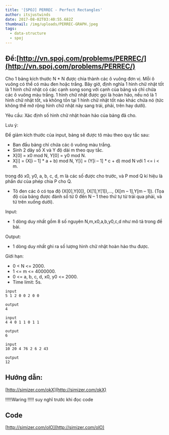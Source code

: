 ```yaml
---
title: '[SPOJ] PERREC - Perfect Rectangles'
author: itsjustwinds
date: 2017-08-02T03:40:55.682Z
thumbnail: /img/uploads/PERREC-GRAPH.jpeg
tags:
  - data-structure
  - spoj
---
```

## Đề:[http://vn.spoj.com/problems/PERREC/](http://vn.spoj.com/problems/PERREC/)

Cho 1 bảng kích thước N \* N được chia thành các ô vuông đơn vị. Mỗi ô vuông có thể có màu đen hoặc trắng. Bây giờ, định nghĩa 1 hình chữ nhật tốt là 1 hình chữ nhật có các cạnh song song với cạnh của bảng và chỉ chứa các ô vuông màu trắng. 1 hình chữ nhật được gọi là hoàn hảo, nếu nó là 1 hình chữ nhật tốt, và không tồn tại 1 hình chữ nhật tốt nào khác chứa nó \(tức không thể mở rộng hình chữ nhật này sang trái, phải, trên hay dưới\).



Yêu cầu: Xác định số hình chữ nhật hoàn hảo của bảng đã cho.



Lưu ý:

Để giảm kích thước của input, bảng sẽ được tô màu theo quy tắc sau:

* Ban đầu bảng chỉ chứa các ô vuông màu trắng.
* Sinh 2 dãy số X và Y độ dài m theo quy tắc.
* X\[0\] = x0 mod N, Y\[0\] = y0 mod N.
* X\[i\] = \(X\[i – 1\] \* a + b\) mod N, Y\[i\] = \(Y\[i – 1\] \* c + d\) mod N với 1 &lt;= i &lt; m.

trong đó x0, y0, a, b, c, d, m là các số được cho trước, và P mod Q kí hiệu là phần dư của phép chia P cho Q.
* Tô đen các ô có tọa độ \(X\[0\],Y\[0\]\), \(X\[1\],Y\[1\]\),…, \(X\[m – 1\],Y\[m – 1\]\). \(Tọa độ của bảng được đánh số từ 0 đến N – 1 theo thứ tự từ trái qua phải, và từ trên xuống dưới\).



Input:
* 1 dòng duy nhất gồm 8 số nguyên N,m,x0,a,b,y0,c,d như mô tả trong đề bài.



Output:
* 1 dòng duy nhất ghi ra số lượng hình chữ nhật hoàn hảo thu được.



Giới hạn:
* 0 &lt; N &lt;= 2000.
* 1 &lt;= m &lt;= 4000000.
* 0 &lt;= a, b, c, d, x0, y0 &lt;= 2000.
* Time limit: 5s.

```
input
5 1 2 0 0 2 0 0

output
4

```

```
input
4 4 0 1 1 0 1 1

output
6

```

```
input
10 20 4 76 2 6 2 43

output
12

```
## Hướng dẫn:
[http://simizer.com/okX](http://simizer.com/okX)

!!!!!Waring !!!!! suy nghĩ trước khi đọc code

## Code

[http://simizer.com/olO](http://simizer.com/olO)






